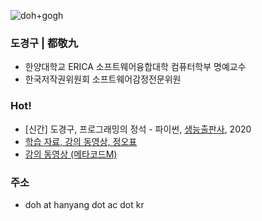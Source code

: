![doh+gogh](https://i.imgur.com/TaYtePI.png)

### 도경구 | 都敬九

- 한양대학교 ERICA 소프트웨어융합대학 컴퓨터학부 명예교수
- 한국저작권위원회 소프트웨어감정전문위원

### Hot!

- [신간] 도경구, 프로그래밍의 정석 - 파이썬, [생능출판사](https://www.booksr.co.kr/), 2020
- [학습 자료, 강의 동영상, 정오표](https://doggzone.github.io/pppython/)
- [강의 동영상 (메타코드M)](https://youtu.be/ns61Ol2OIuo)

### 주소
- doh at hanyang dot ac dot kr
